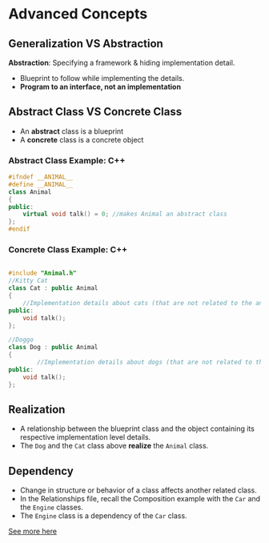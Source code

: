 # Advanced Concepts

## Generalization VS Abstraction

**Abstraction**: Specifying a framework & hiding implementation detail.

- Blueprint to follow while implementing the details.
- **Program to an interface, not an implementation**

## Abstract Class VS Concrete Class

- An **abstract** class is a blueprint
- A **concrete** class is a concrete object

### Abstract Class Example: C++

```cpp
#ifndef __ANIMAL__
#define __ANIMAL__
class Animal
{
public:
    virtual void talk() = 0; //makes Animal an abstract class
};
#endif
```

### Concrete Class Example: C++

```cpp

#include "Animal.h"
//Kitty Cat
class Cat : public Animal
{
    //Implementation details about cats (that are not related to the animal class) would be inserted here.
public:
    void talk();
};

//Doggo
class Dog : public Animal
{
        //Implementation details about dogs (that are not related to the animal class) would be inserted here.
public:
    void talk();
};
```

## Realization

- A relationship between the blueprint class and the object containing its respective implementation level details.
- The `Dog` and the `Cat` class above **realize** the `Animal` class.

## Dependency

- Change in structure or behavior of a class affects another related class.
- In the Relationships file, recall the Composition example with the `Car` and the `Engine` classes.
- The `Engine` class is a dependency of the `Car` class.

[See more here](https://javapapers.com/oops/association-aggregation-composition-abstraction-generalization-realization-dependency/)
